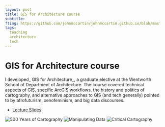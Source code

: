 ```yaml
---
layout: post
title: GIS for Architecture course
subtitle: 
ftimg: https://github.com/johnmccartin/johnmccartin.github.io/blob/master/img/gis-course/Screen%20Shot%202021-10-24%20at%209.58.59%20PM.png?raw=true
tags:
  teaching
  architecture
  tech
---
```


# GIS for Architecture course

I developed_ GIS for Architecture_, a graduate elective at the Wentworth School of Department of Architecture. The course covered technical aspects of GIS, specific ArcGIS workflows, the history and politics of cartography, and alternative approaches to GIS (and tech generally) pointed to by afrofuturism, xenofeminism, and big data discourses.
* [Lecture Slides](https://drive.google.com/drive/folders/1TOqEbVAHkZ-j-k00wYRa9U6FSHRD8Mbl?usp=sharing)

![500 Years of Cartography](https://github.com/johnmccartin/johnmccartin.github.io/blob/master/img/gis-course/portfolio2020_Page_14_Image_0001.jpg?raw=true)
![Manipulating Data](https://github.com/johnmccartin/johnmccartin.github.io/blob/master/img/gis-course/portfolio2020_Page_14_Image_0002.jpg?raw=true)
![Critical Cartography](https://github.com/johnmccartin/johnmccartin.github.io/blob/master/img/gis-course/portfolio2020_Page_15_Image_0001.jpg?raw=true)